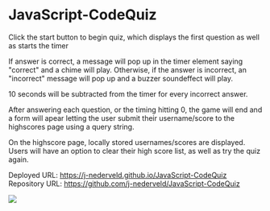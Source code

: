 # JavaScript-CodeQuiz


Click the start button to begin quiz, which displays the first question as well as starts the timer

If answer is correct, a message will pop up in the timer element saying "correct" and a chime will play. Otherwise, if the answer is incorrect, an "incorrect" message will pop up and a buzzer soundeffect will play.

10 seconds will be subtracted from the timer for every incorrect answer.

After answering each question, or the timing hitting 0, the game will end and a form will apear letting the user submit their username/score to the highscores page using a query string.

On the highscore page, locally stored usernames/scores are displayed.
Users will have an option to clear their high score list, as well as try the quiz again.

Deployed URL: https://j-nederveld.github.io/JavaScript-CodeQuiz
Repository URL: https://github.com/j-nederveld/JavaScript-CodeQuiz


![](https://github.com/j-nederveld/JavaScript-CodeQuiz/blob/master/assets/jsquiz.gif)